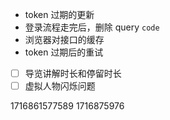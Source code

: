 - token 过期的更新
- 登录流程走完后，删除 query `code`
- 浏览器对接口的缓存
- token 过期后的重试

- [ ] 导览讲解时长和停留时长
- [ ] 虚拟人物闪烁问题

1716861577589
1716875976